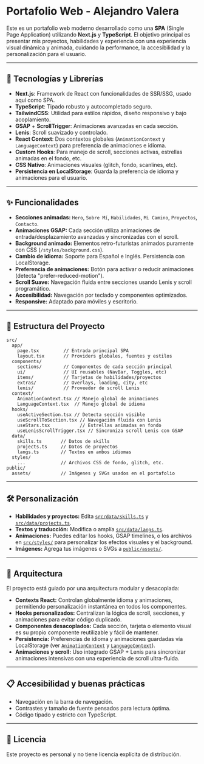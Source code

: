 # Portafolio Web - Alejandro Valera

Este es un portafolio web moderno desarrollado como una **SPA** (Single Page Application) utilizando **Next.js** y **TypeScript**. El objetivo principal es presentar mis proyectos, habilidades y experiencia con una experiencia visual dinámica y animada, cuidando la performance, la accesibilidad y la personalización para el usuario.

---

## 🚀 Tecnologías y Librerías

- **Next.js**: Framework de React con funcionalidades de SSR/SSG, usado aquí como SPA.
- **TypeScript**: Tipado robusto y autocompletado seguro.
- **TailwindCSS**: Utilidad para estilos rápidos, diseño responsivo y bajo acoplamiento.
- **GSAP** + **ScrollTrigger**: Animaciones avanzadas en cada sección.
- **Lenis**: Scroll suavizado y controlado.
- **React Context**: Dos contextos globales (`AnimationContext` y `LanguageContext`) para preferencia de animaciones e idioma.
- **Custom Hooks**: Para manejo de scroll, secciones activas, estrellas animadas en el fondo, etc.
- **CSS Nativo**: Animaciones visuales (glitch, fondo, scanlines, etc).
- **Persistencia en LocalStorage**: Guarda la preferencia de idioma y animaciones para el usuario.

---

## ✨ Funcionalidades

- **Secciones animadas:** `Hero`, `Sobre Mí`, `Habilidades`, `Mi Camino`, `Proyectos`, `Contacto`.
- **Animaciones GSAP:** Cada sección utiliza animaciones de entrada/desplazamiento avanzadas y sincronizadas con el scroll.
- **Background animado:** Elementos retro-futuristas animados puramente con CSS (`/styles/background.css`).
- **Cambio de idioma:** Soporte para Español e Inglés. Persistencia con LocalStorage.
- **Preferencia de animaciones:** Botón para activar o reducir animaciones (detecta "prefer-reduced-motion").
- **Scroll Suave:** Navegación fluida entre secciones usando Lenis y scroll programático.
- **Accesibilidad:** Navegación por teclado y componentes optimizados.
- **Responsive:** Adaptado para móviles y escritorio.

---

## 📂 Estructura del Proyecto

```
src/
  app/
    page.tsx         // Entrada principal SPA
    layout.tsx       // Providers globales, fuentes y estilos
  components/
    sections/        // Componentes de cada sección principal
    ui/              // UI reusables (NavBar, Toggles, etc)
    items/           // Tarjetas de habilidades/proyectos
    extras/          // Overlays, loading, city, etc
    lenis/           // Proveedor de scroll Lenis
  context/
    AnimationContext.tsx // Manejo global de animaciones
    LanguageContext.tsx  // Manejo global de idioma
  hooks/
    useActiveSection.tsx // Detecta sección visible
    useScrollToSection.tsx // Navegación fluida con Lenis
    useStars.tsx           // Estrellas animadas en fondo
    useLenisScrollTrigger.tsx // Sincroniza scroll Lenis con GSAP
  data/
    skills.ts       // Datos de skills
    projects.ts     // Datos de proyectos
    langs.ts        // Textos en ambos idiomas
  styles/
    ...             // Archivos CSS de fondo, glitch, etc.
public/
  assets/           // Imágenes y SVGs usados en el portafolio
```

---

## 🛠️ Personalización

- **Habilidades y proyectos:** Edita [`src/data/skills.ts`](src/data/skills.ts) y [`src/data/projects.ts`](src/data/projects.ts).
- **Textos y traducción:** Modifica o amplía [`src/data/langs.ts`](src/data/langs.ts).
- **Animaciones:** Puedes editar los hooks, GSAP timelines, o los archivos en [`src/styles/`](src/styles/) para personalizar los efectos visuales y el background.
- **Imágenes:** Agrega tus imágenes o SVGs a [`public/assets/`](public/assets/).

---

## 🧩 Arquitectura

El proyecto está guiado por una arquitectura modular y desacoplada:

- **Contexts React:** Controlan globalmente idioma y animaciones, permitiendo personalización instantánea en todos los componentes.
- **Hooks personalizados:** Centralizan la lógica de scroll, secciones, y animaciones para evitar código duplicado.
- **Componentes desacoplados:** Cada sección, tarjeta o elemento visual es su propio componente reutilizable y fácil de mantener.
- **Persistencia:** Preferencias de idioma y animaciones guardadas vía LocalStorage (ver [`AnimationContext`](src/context/AnimationContext.tsx) y [`LanguageContext`](src/context/LanguageContext.tsx)).
- **Animaciones y scroll:** Uso integrado GSAP + Lenis para sincronizar animaciones intensivas con una experiencia de scroll ultra-fluida.

---

## 📋 Accesibilidad y buenas prácticas

- Navegación en la barra de navegación.
- Contrastes y tamaño de fuente pensados para lectura óptima.
- Código tipado y estricto con TypeScript.

---

## 📄 Licencia

Este proyecto es personal y no tiene licencia explícita de distribución.

